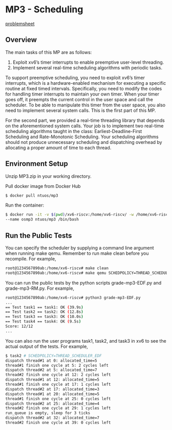 # MP3 - Scheduling
[problemsheet](problemsheet.pdf)
## Overview
The main tasks of this MP are as follows:
1. Exploit xv6’s timer interrupts to enable preemptive user-level threading.
2. Implement several real-time scheduling algorithms with periodic tasks.

To support preemptive scheduling, you need to exploit xv6’s timer interrupts, which is a hardware-enabled mechanism for executing a specific routine at fixed timed intervals. Specifically, you need to modify
the codes for handling timer interrupts to maintain your own timer. When your timer goes off, it preempts
the current control in the user space and call the scheduler. To be able to manipulate this timer from the user space, you also need to implement several system calls. This is the first part of this MP.

For the second part, we provided a real-time threading library that depends on the aforementioned system
calls. Your job is to implement two real-time scheduling algorithms taught in the class: Earliest-Deadline-First Scheduling and Rate-Monotonic Scheduling. Your scheduling algorithms should not produce unnecessary scheduling and dispatching overhead by allocating a proper amount of time to each thread.

## Environment Setup
Unzip MP3.zip in your working directory.

Pull docker image from Docker Hub
```bash
$ docker pull ntuos/mp3
```
Run the container:
```bash
$ docker run -it -v $(pwd)/xv6-riscv:/home/xv6-riscv/ -w /home/xv6-riscv/ \
--name osmp3 ntuos/mp3 /bin/bash
```

## Run the Public Tests
You can specify the scheduler by supplying a command line argument when running make qemu. Remember to
run make clean before you recompile. For example,
```bash
root@1234567890ab:/home/xv6-riscv# make clean
root@1234567890ab:/home/xv6-riscv# make qemu SCHEDPOLICY=THREAD_SCHEDULER_EDF
```
You can run the public tests by the python scripts grade-mp3-EDF.py and grade-mp3-RM.py. For example,
```bash
root@1234567890ab:/home/xv6-riscv# python3 grade-mp3-EDF.py
...
== Test task1 == task1: OK (39.9s)
== Test task2 == task2: OK (12.8s)
== Test task3 == task3: OK (10.0s)
== Test task4 == task4: OK (9.5s)
Score: 12/12
...
```
You can also run the user programs task1, task2, and task3 in xv6 to see the actual output of the tests.
For example,
```bash
$ task2 # SCHEDPOLICY=THREAD_SCHEDULER_EDF
dispatch thread#1 at 0: allocated_time=5
thread#1 finish one cycle at 5: 2 cycles left
dispatch thread#2 at 5: allocated_time=7
thread#2 finish one cycle at 12: 2 cycles left
dispatch thread#1 at 12: allocated_time=5
thread#1 finish one cycle at 17: 1 cycles left
dispatch thread#2 at 17: allocated_time=3
dispatch thread#1 at 20: allocated_time=5
thread#1 finish one cycle at 25: 0 cycles left
dispatch thread#2 at 25: allocated_time=4
thread#2 finish one cycle at 29: 1 cycles left
run_queue is empty, sleep for 3 ticks
dispatch thread#2 at 32: allocated_time=7
thread#2 finish one cycle at 39: 0 cycles left
```